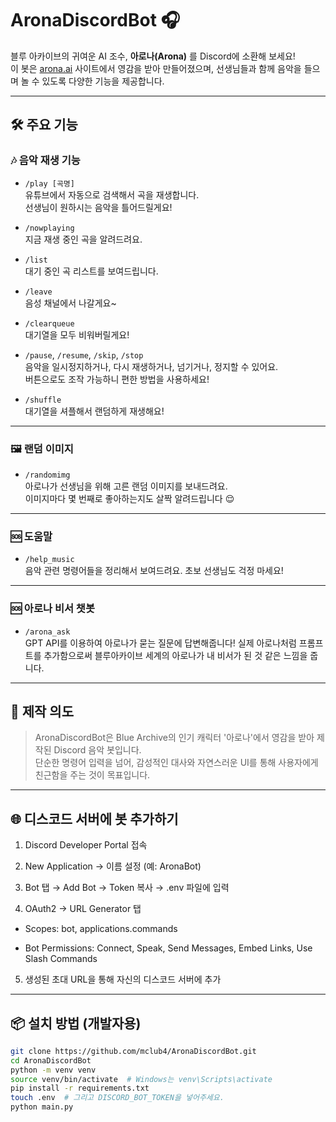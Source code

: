 # AronaDiscordBot 🎧

블루 아카이브의 귀여운 AI 조수, **아로나(Arona)** 를 Discord에 소환해 보세요!  
이 봇은 [arona.ai](https://arona.ai/) 사이트에서 영감을 받아 만들어졌으며, 선생님들과 함께 음악을 들으며 놀 수 있도록 다양한 기능을 제공합니다.

---

## 🛠 주요 기능

### 🎶 음악 재생 기능
- `/play [곡명]`  
  유튜브에서 자동으로 검색해서 곡을 재생합니다.  
  선생님이 원하시는 음악을 틀어드릴게요!

- `/nowplaying`  
  지금 재생 중인 곡을 알려드려요.

- `/list`  
  대기 중인 곡 리스트를 보여드립니다.

- `/leave`  
  음성 채널에서 나갈게요~

- `/clearqueue`  
  대기열을 모두 비워버릴게요!

- `/pause`, `/resume`, `/skip`, `/stop`  
  음악을 일시정지하거나, 다시 재생하거나, 넘기거나, 정지할 수 있어요.  
  버튼으로도 조작 가능하니 편한 방법을 사용하세요!

- `/shuffle`  
  대기열을 셔플해서 랜덤하게 재생해요!

---

### 🖼️ 랜덤 이미지
- `/randomimg`  
  아로나가 선생님을 위해 고른 랜덤 이미지를 보내드려요.  
  이미지마다 몇 번째로 좋아하는지도 살짝 알려드립니다 😌

---

### 🆘 도움말
- `/help_music`  
  음악 관련 명령어들을 정리해서 보여드려요. 초보 선생님도 걱정 마세요!

---

### 🆘 아로나 비서 챗봇
- `/arona_ask`  
  GPT API를 이용하여 아로나가 묻는 질문에 답변해줍니다!
  실제 아로나처럼 프롬프트를 추가함으로써 블루아카이브 세계의 아로나가 내 비서가 된 것 같은 느낌을 줍니다.

---

## 🧠 제작 의도

> AronaDiscordBot은 Blue Archive의 인기 캐릭터 '아로나'에서 영감을 받아 제작된 Discord 음악 봇입니다.  
> 단순한 명령어 입력을 넘어, 감성적인 대사와 자연스러운 UI를 통해 사용자에게 친근함을 주는 것이 목표입니다.

---

## 🌐 디스코드 서버에 봇 추가하기

1. Discord Developer Portal 접속

2. New Application → 이름 설정 (예: AronaBot)

3. Bot 탭 → Add Bot → Token 복사 → .env 파일에 입력

4. OAuth2 → URL Generator 탭

- Scopes: bot, applications.commands

- Bot Permissions: Connect, Speak, Send Messages, Embed Links, Use Slash Commands

5. 생성된 초대 URL을 통해 자신의 디스코드 서버에 추가

---

## 📦 설치 방법 (개발자용)

```bash
git clone https://github.com/mclub4/AronaDiscordBot.git
cd AronaDiscordBot
python -m venv venv
source venv/bin/activate  # Windows는 venv\Scripts\activate
pip install -r requirements.txt
touch .env  # 그리고 DISCORD_BOT_TOKEN을 넣어주세요.
python main.py

